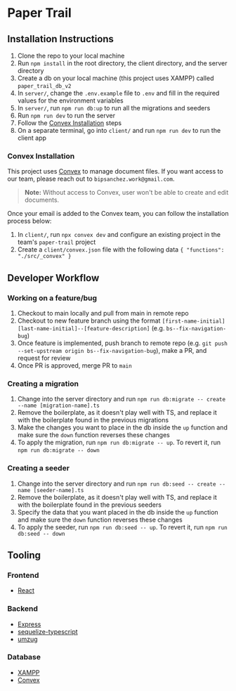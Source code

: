 # Paper Trail

## Installation Instructions
1. Clone the repo to your local machine
2. Run `npm install` in the root directory, the client directory, and the server directory
3. Create a db on your local machine (this project uses XAMPP) called `paper_trail_db_v2`
4. In `server/`, change the `.env.example` file to `.env` and fill in the required values for the environment variables
5. In `server/`, run `npm run db:up` to run all the migrations and seeders
6. Run `npm run dev` to run the server
7. Follow the [Convex Installation](#convex-installation) steps
8. On a separate terminal, go into `client/` and run `npm run dev` to run the client app

### Convex Installation
This project uses [Convex](https://www.convex.dev/) to manage document files. If you want access to our team, please reach out to `bipsanchez.work@gmail.com`.
> **Note:** Without access to Convex, user won't be able to create and edit documents.

Once your email is added to the Convex team, you can follow the installation process below:
1. In `client/`, run `npx convex dev` and configure an existing project in the team's `paper-trail` project
2. Create a `client/convex.json` file with the following data `{ "functions": "./src/_convex" }`

## Developer Workflow
### Working on a feature/bug
1. Checkout to main locally and pull from main in remote repo
2. Checkout to new feature branch using the format `[first-name-initial][last-name-initial]--[feature-description]` (e.g. `bs--fix-navigation-bug`)
3. Once feature is implemented, push branch to remote repo (e.g. `git push --set-upstream origin bs--fix-navigation-bug`), make a PR, and request for review
4. Once PR is approved, merge PR to `main`

### Creating a migration
1. Change into the server directory and run `npm run db:migrate -- create --name [migration-name].ts`
2. Remove the boilerplate, as it doesn't play well with TS, and replace it with the boilerplate found in the previous migrations
3. Make the changes you want to place in the db inside the `up` function and make sure the `down` function reverses these changes
4. To apply the migration, run `npm run db:migrate -- up`. To revert it, run `npm run db:migrate -- down`

### Creating a seeder
1. Change into the server directory and run `npm run db:seed -- create --name [seeder-name].ts`
2. Remove the boilerplate, as it doesn't play well with TS, and replace it with the boilerplate found in the previous seeders
3. Specify the data that you want placed in the db inside the `up` function and make sure the `down` function reverses these changes
4. To apply the seeder, run `npm run db:seed -- up`. To revert it, run `npm run db:seed -- down`

## Tooling

### Frontend
- [React](https://react.dev/)

### Backend
- [Express](https://expressjs.com/)
- [sequelize-typescript](https://github.com/sequelize/sequelize-typescript)
- [umzug](https://github.com/sequelize/umzug)

### Database
- [XAMPP](https://www.apachefriends.org/)
- [Convex](https://www.convex.dev/)
